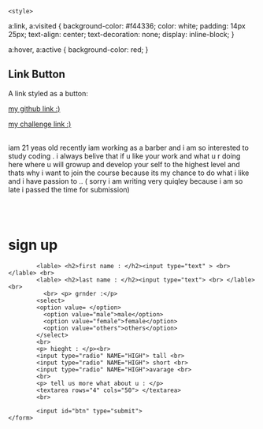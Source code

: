 

<html>
<head>
	
	
	
	<style>
	
	
a:link, a:visited {
  background-color: #f44336;
  color: white;
  padding: 14px 25px;
  text-align: center;
  text-decoration: none;
  display: inline-block;
}

a:hover, a:active {
  background-color: red;
}
</style>
	
	
	
	
<title> SIGN UP with us</title>
<link rel ="stylesheet" type="text/css" href="mozz.css">
</head>
<body> 
	
	
	
	
<h2>Link Button</h2>
<p>A link styled as a button:</p>
<a href="https://github.com/moaaz-ghrly/facebook">my github link :) </a>
	

<a href="https://www.freecodecamp.org/moaaz-ghrly" >my challenge link :) </a>
<br>
<br>
	

<p> iam 21 yeas old recently iam working as a barber and i am so interested to study coding . i always belive that if u like your work and what u r doing here where u will growup and develop your self to the highest level and thats why i want to join the course because its my chance to do what i like and i have passion to .. ( sorry i am writing very quiqley because i am so late i passed the time for submission) </p>
<br>
<br>

<h1 id="title"> sign up </h1>

<div class="login">
	<form action="" method="give">
			
			<lable> <h2>first name : </h2><input type="text" > <br> </lable> <br>
			<lable> <h2>last name : </h2><input type="text"> <br> </lable> <br>
			  <br> <p> grnder :</p>
			<select>
			<option value= </option>
			  <option value="male">male</option>
			  <option value="female">female</option>
			  <option value="others">others</option> 
			</select>
			<br>
			<p> hieght : </p><br> 
			<input type="radio" NAME="HIGH"> tall <br>
			<input type="radio" NAME="HIGH"> short <br>
			<input type="radio" NAME="HIGH">avarage <br>
			<br>
			<p> tell us more what about u : </p>
			<textarea rows="4" cols="50"> </textarea>
			<br>
			
			<input id="btn" type="submit">
	</form>
</div>

</BODY>

<!-- this is the end of html-->
</html>

